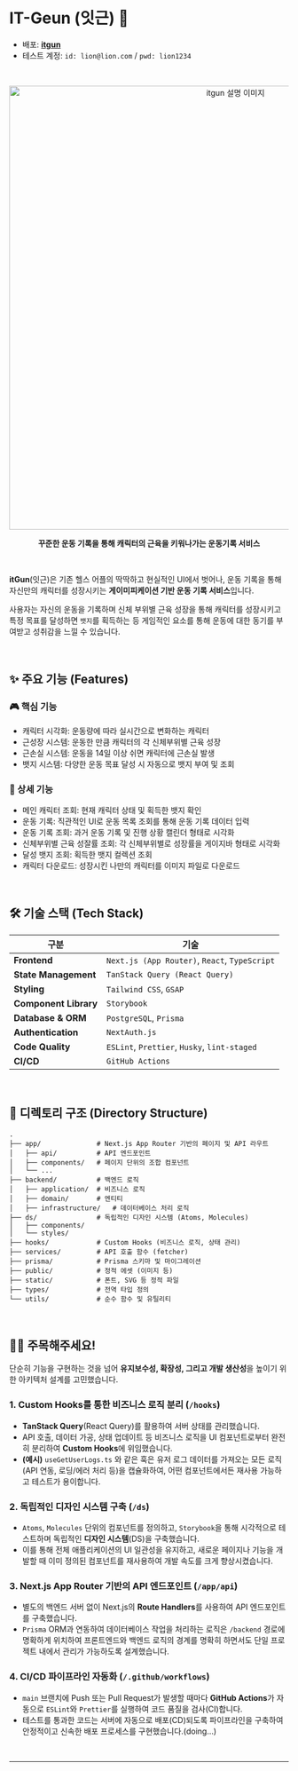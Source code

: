 # IT-Geun (잇근) 💪

- 배포: **[itgun](https://itgun.me)**
- 테스트 계정: `id: lion@lion.com` / `pwd: lion1234`

<br/>

<p align="center">
<img width="800" height="800" alt="itgun 설명 이미지" src="https://github.com/user-attachments/assets/fa707410-51ee-4ff9-899b-3ce7506ef357" />
</p>

<p align="center">
  <strong>꾸준한 운동 기록을 통해 캐릭터의 근육을 키워나가는 운동기록 서비스</strong>
</p>

<br/>

**itGun**(잇근)은 기존 헬스 어플의 딱딱하고 현실적인 UI에서 벗어나, 운동 기록을 통해 자신만의 캐릭터를 성장시키는 **게이미피케이션 기반 운동 기록 서비스**입니다.

사용자는 자신의 운동을 기록하며 신체 부위별 근육 성장을 통해 캐릭터를 성장시키고 특정 목표를 달성하면 `뱃지`를 획득하는 등 게임적인 요소를 통해 운동에 대한 동기를 부여받고 성취감을 느낄 수 있습니다.

<br/>

## ✨ 주요 기능 (Features)

### 🎮 핵심 기능

- 캐릭터 시각화: 운동량에 따라 실시간으로 변화하는 캐릭터
- 근성장 시스템: 운동한 만큼 캐릭터의 각 신체부위별 근육 성장
- 근손실 시스템: 운동을 14일 이상 쉬면 캐릭터에 근손실 발생
- 뱃지 시스템: 다양한 운동 목표 달성 시 자동으로 뱃지 부여 및 조회

### 📱 상세 기능

- 메인 캐릭터 조회: 현재 캐릭터 상태 및 획득한 뱃지 확인
- 운동 기록: 직관적인 UI로 운동 목록 조회를 통해 운동 기록 데이터 입력
- 운동 기록 조회: 과거 운동 기록 및 진행 상황 캘린더 형태로 시각화
- 신체부위별 근육 성잘률 조회: 각 신체부위별로 성장률을 게이지바 형태로 시각화
- 달성 뱃지 조회: 획득한 뱃지 컬렉션 조회
- 캐릭터 다운로드: 성장시킨 나만의 캐릭터를 이미지 파일로 다운로드

<br/>

## 🛠️ 기술 스택 (Tech Stack)

| 구분                  | 기술                                          |
| --------------------- | --------------------------------------------- |
| **Frontend**          | `Next.js (App Router)`, `React`, `TypeScript` |
| **State Management**  | `TanStack Query (React Query)`                |
| **Styling**           | `Tailwind CSS`, `GSAP`                        |
| **Component Library** | `Storybook`                                   |
| **Database & ORM**    | `PostgreSQL`, `Prisma`                        |
| **Authentication**    | `NextAuth.js`                                 |
| **Code Quality**      | `ESLint`, `Prettier`, `Husky`, `lint-staged`  |
| **CI/CD**             | `GitHub Actions`                              |

<br/>

## 📁 디렉토리 구조 (Directory Structure)

```
.
├── app/              # Next.js App Router 기반의 페이지 및 API 라우트
│   ├── api/          # API 엔드포인트
│   ├── components/   # 페이지 단위의 조합 컴포넌트
│   └── ...
├── backend/          # 백엔드 로직
│   ├── application/  # 비즈니스 로직
│   ├── domain/       # 엔티티
│   ├── infrastructure/   # 데이터베이스 처리 로직
├── ds/               # 독립적인 디자인 시스템 (Atoms, Molecules)
│   ├── components/
│   └── styles/
├── hooks/            # Custom Hooks (비즈니스 로직, 상태 관리)
├── services/         # API 호출 함수 (fetcher)
├── prisma/           # Prisma 스키마 및 마이그레이션
├── public/           # 정적 에셋 (이미지 등)
├── static/           # 폰트, SVG 등 정적 파일
├── types/            # 전역 타입 정의
└── utils/            # 순수 함수 및 유틸리티
```

<br/>

## 👨‍💻 주목해주세요!

단순히 기능을 구현하는 것을 넘어 **유지보수성, 확장성, 그리고 개발 생산성**을 높이기 위한 아키텍처 설계를 고민했습니다.

### 1. **Custom Hooks를 통한 비즈니스 로직 분리 (`/hooks`)**

- **TanStack Query**(React Query)를 활용하여 서버 상태를 관리했습니다.
- API 호출, 데이터 가공, 상태 업데이트 등 비즈니스 로직을 UI 컴포넌트로부터 완전히 분리하여 **Custom Hooks**에 위임했습니다.
- **(예시)** `useGetUserLogs.ts` 와 같은 훅은 유저 로그 데이터를 가져오는 모든 로직(API 연동, 로딩/에러 처리 등)을 캡슐화하여, 어떤 컴포넌트에서든 재사용 가능하고 테스트가 용이합니다.

### 2. **독립적인 디자인 시스템 구축 (`/ds`)**

- `Atoms`, `Molecules` 단위의 컴포넌트를 정의하고, `Storybook`을 통해 시각적으로 테스트하며 독립적인 **디자인 시스템**(DS)을 구축했습니다.
- 이를 통해 전체 애플리케이션의 UI 일관성을 유지하고, 새로운 페이지나 기능을 개발할 때 이미 정의된 컴포넌트를 재사용하여 개발 속도를 크게 향상시켰습니다.

### 3. **Next.js App Router 기반의 API 엔드포인트 (`/app/api`)**

- 별도의 백엔드 서버 없이 Next.js의 **Route Handlers**를 사용하여 API 엔드포인트를 구축했습니다.
- `Prisma` ORM과 연동하여 데이터베이스 작업을 처리하는 로직은 `/backend` 경로에 명확하게 위치하여 프론트엔드와 백엔드 로직의 경계를 명확히 하면서도 단일 프로젝트 내에서 관리가 가능하도록 설계했습니다.

### 4. **CI/CD 파이프라인 자동화 (`/.github/workflows`)**

- `main` 브랜치에 Push 또는 Pull Request가 발생할 때마다 **GitHub Actions**가 자동으로 `ESLint`와 `Prettier`를 실행하여 코드 품질을 검사(CI)합니다.
- 테스트를 통과한 코드는 서버에 자동으로 배포(CD)되도록 파이프라인을 구축하여 안정적이고 신속한 배포 프로세스를 구현했습니다.(doing...)

<br/>

---
